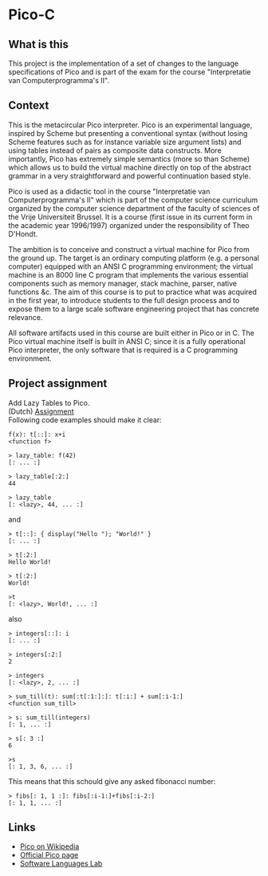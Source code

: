 Pico-C
=========


What is this
------------

This project is the implementation of a set of changes to the language specifications of Pico and is part of the exam for the course "Interpretatie van Computerprogramma's II".


Context
-------

This is the metacircular Pico interpreter. 
Pico is an experimental language, inspired by Scheme but presenting a conventional syntax (without losing Scheme features such as for instance variable size argument lists) and using tables instead of pairs as composite data constructs. More importantly, Pico has extremely simple semantics (more so than Scheme) which allows us to build the virtual machine directly on top of the abstract grammar in a very straightforward and powerful continuation based style.

Pico is used as a didactic tool in the course "Interpretatie van Computerprogramma's II" which is part of the computer science curriculum organized by the computer science department of the faculty of sciences of the Vrije Universiteit Brussel. It is a course (first issue in its current form in the academic year 1996/1997) organized under the responsibility of Theo D'Hondt.

The ambition is to conceive and construct a virtual machine for Pico from the ground up. The target is an ordinary computing platform (e.g. a personal computer) equipped with an ANSI C programming environment; the virtual machine is an 8000 line C program that implements the various essential components such as memory manager, stack machine, parser, native functions &c. The aim of this course is to put to practice what was acquired in the first year, to introduce students to the full design process and to expose them to a large scale software engineering project that has concrete relevance.

All software artifacts used in this course are built either in Pico or in C. The Pico virtual machine itself is built in ANSI C; since it is a fully operational Pico interpreter, the only software that is required is a C programming environment.


Project assignment
------------------

Add Lazy Tables to Pico.   
(Dutch) [Assignment](https://github.com/ivakhnov/Pico-C/blob/master/LazyTables_opgave.pdf)    
Following code examples should make it clear:    



	f(x): t[::]: x+i
	<function f>
		
	> lazy_table: f(42)
	[: ... :]

	> lazy_table[:2:]
	44

	> lazy_table
	[: <lazy>, 44, ... :]


and


	> t[::]: { display("Hello "); "World!" }
	[: ... :]

	> t[:2:]
	Hello World!

	> t[:2:]
	World!
	  
	>t
	[: <lazy>, World!, ... :]


also


	> integers[::]: i
	[: ... :]

	> integers[:2:]
	2

	> integers
	[: <lazy>, 2, ... :]

	> sum_till(t): sum[:t[:1:]:]: t[:i:] + sum[:i-1:]
	<function sum_till>

	> s: sum_till(integers)
	[: 1, ... :]

	> s[: 3 :]
	6

	>s
	[: 1, 3, 6, ... :]


This means that this schould give any asked fibonacci number:

	> fibs[: 1, 1 :]: fibs[:i-1:]+fibs[:i-2:]
	[: 1, 1, ... :]



Links
-----

- [Pico on Wikipedia](https://en.wikipedia.org/wiki/Pico_%28programming_language%29)
- [Official Pico page](http://pico.vub.ac.be/)
- [Software Languages Lab](http://soft.vub.ac.be/soft/)